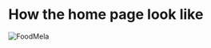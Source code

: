# How the home page look like


![FoodMela](https://user-images.githubusercontent.com/92713685/221978939-6975f312-2ef3-42cf-b4ed-c0c7ff946139.png)
